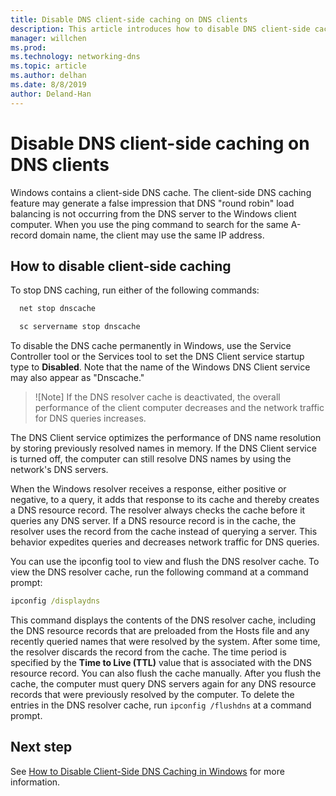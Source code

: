 ```yaml
---
title: Disable DNS client-side caching on DNS clients
description: This article introduces how to disable DNS client-side caching on DNS clients.
manager: willchen
ms.prod: 
ms.technology: networking-dns
ms.topic: article
ms.author: delhan
ms.date: 8/8/2019
author: Deland-Han
---
```


# Disable DNS client-side caching on DNS clients

Windows contains a client-side DNS cache. The client-side DNS caching feature may generate a false impression that DNS "round robin" load balancing is not occurring from the DNS server to the Windows client computer. When you use the ping command to search for the same A-record domain name, the client may use the same IP address.  

## How to disable client-side caching

To stop DNS caching, run either of the following commands:

```cmd
  net stop dnscache
  ```

```cmd
  sc servername stop dnscache
  ```

To disable the DNS cache permanently in Windows, use the Service Controller tool or the Services tool to set the DNS Client service startup type to **Disabled**. Note that the name of the Windows DNS Client service may also appear as "Dnscache." 

>![Note]
>If the DNS resolver cache is deactivated, the overall performance of the client computer decreases and the network traffic for DNS queries increases. 

The DNS Client service optimizes the performance of DNS name resolution by storing previously resolved names in memory. If the DNS Client service is turned off, the computer can still resolve DNS names by using the network's DNS servers. 

When the Windows resolver receives a response, either positive or negative, to a query, it adds that response to its cache and thereby creates a DNS resource record. The resolver always checks the cache before it queries any DNS server. If a DNS resource record is in the cache, the resolver uses the record from the cache instead of querying a server. This behavior expedites queries and decreases network traffic for DNS queries. 

You can use the ipconfig tool to view and flush the DNS resolver cache. To view the DNS resolver cache, run the following command at a command prompt:

```cmd
ipconfig /displaydns 
```

This command displays the contents of the DNS resolver cache, including the DNS resource records that are preloaded from the Hosts file and any recently queried names that were resolved by the system. After some time, the resolver discards the record from the cache. The time period is specified by the **Time to Live (TTL)** value that is associated with the DNS resource record. You can also flush the cache manually. After you flush the cache, the computer must query DNS servers again for any DNS resource records that were previously resolved by the computer. To delete the entries in the DNS resolver cache, run `ipconfig /flushdns` at a command prompt.

## Next step

See [How to Disable Client-Side DNS Caching in Windows](https://support.microsoft.com/kb/318803) for more information.
